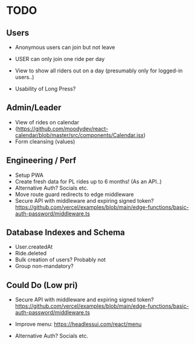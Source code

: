 # TODO

## Users

- Anonymous users can join but not leave
- USER can only join one ride per day

- View to show all riders out on a day (presumably only for logged-in users..)

- Usability of Long Press?

## Admin/Leader

- View of rides on calendar
- (https://github.com/moodydev/react-calendar/blob/master/src/components/Calendar.jsx)
- Form cleansing (values)

## Engineering / Perf

- Setup PWA
- Create fresh data for PL rides up to 6 months! (As an API..)
- Alternative Auth? Socials etc.
- Move route guard redirects to edge middleware
- Secure API with middleware and expiring signed token?
  https://github.com/vercel/examples/blob/main/edge-functions/basic-auth-password/middleware.ts

## Database Indexes and Schema

- User.createdAt
- Ride.deleted
- Bulk creation of users? Probably not
- Group non-mandatory?

## Could Do (Low pri)

- Secure API with middleware and expiring signed token?
  https://github.com/vercel/examples/blob/main/edge-functions/basic-auth-password/middleware.ts

- Improve menu: https://headlessui.com/react/menu
- Alternative Auth? Socials etc.

